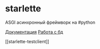 # starlette

ASGI асинхронный фреймворк на #python

[Документация](https://www.starlette.io/)
[Работа с бд](https://www.starlette.io/database/)

[[starlette-testclient]]
